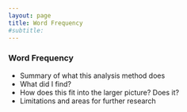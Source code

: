 ```yaml
---
layout: page
title: Word Frequency
#subtitle: 
---
```


### Word Frequency

- Summary of what this analysis method does
- What did I find?
- How does this fit into the larger picture? Does it?
- Limitations and areas for further research
